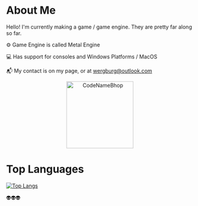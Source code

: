 # About Me
Hello! I'm currently making a game / game engine. They are pretty far along so far.

⚙️ Game Engine is called Metal Engine

💻 Has support for consoles and Windows Platforms / MacOS

📬 My contact is on my page, or at wergburg@outlook.com



<p align="center"><img height="180em" src="https://github-profile-summary-cards.vercel.app/api/cards/profile-details?username=CodeNameBhop&theme=github_dark" alt="CodeNameBhop" align = "center"/></p>

# Top Languages

[![Top Langs](https://github-readme-stats.vercel.app/api/top-langs/?username=codenamebhop&layout=compact)](https://github.com/anuraghazra/github-readme-stats)


















👽👽👽
